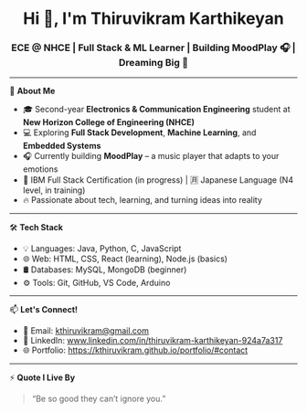 <h1 align="center">Hi 👋, I'm  Thiruvikram Karthikeyan</h1>
<h3 align="center">ECE @ NHCE | Full Stack & ML Learner | Building MoodPlay 🎧 | Dreaming Big 🚀</h3>

---

🌟 **About Me**
- 🎓 Second-year **Electronics & Communication Engineering** student at **New Horizon College of Engineering (NHCE)**  
- 💻 Exploring **Full Stack Development**, **Machine Learning**, and **Embedded Systems**  
- 🎧 Currently building **MoodPlay** – a music player that adapts to your emotions  
- 📜 IBM Full Stack Certification (in progress) | 🈷️ Japanese Language (N4 level, in training)  
- 🔥 Passionate about tech, learning, and turning ideas into reality

---

🛠️ **Tech Stack**
- 💡 Languages: Java, Python, C, JavaScript  
- 🌐 Web: HTML, CSS, React (learning), Node.js (basics)  
- 🛢️ Databases: MySQL, MongoDB (beginner)  
- ⚙️ Tools: Git, GitHub, VS Code, Arduino

---

📫 **Let's Connect!**
- 📧 Email: kthiruvikram@gmail.com  
- 💼 LinkedIn: www.linkedin.com/in/thiruvikram-karthikeyan-924a7a317 
- 🌐 Portfolio: https://kthiruvikram.github.io/portfolio/#contact

---

⚡ **Quote I Live By**  
> “Be so good they can’t ignore you.”



<!--
**kthiruvikram/kthiruvikram** is a ✨ _special_ ✨ repository because its `README.md` (this file) appears on your GitHub profile.

Here are some ideas to get you started:

- 🔭 I’m currently working on ...
- 🌱 I’m currently learning ...
- 👯 I’m looking to collaborate on ...
- 🤔 I’m looking for help with ...
- 💬 Ask me about ...
- 📫 How to reach me: ...
- 😄 Pronouns: ...
- ⚡ Fun fact: ...
-->
